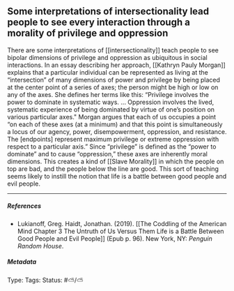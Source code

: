 ## Some interpretations of intersectionality lead people to see every interaction through a morality of privilege and oppression # 

There are some interpretations of [[intersectionality]] teach people to see bipolar dimensions of privilege and oppression as ubiquitous in social interactions. In an essay describing her approach, [[Kathryn Pauly Morgan]] explains that a particular individual can be represented as living at the “intersection” of many dimensions of power and privilege by being placed at the center point of a series of axes; the person might be high or low on any of the axes. She defines her terms like this: “Privilege involves the power to dominate in systematic ways. ... Oppression involves the lived, systematic experience of being dominated by virtue of one’s position on various particular axes." Morgan argues that each of us occupies a point “on each of these axes (at a minimum) and that this point is simultaneously a locus of our agency, power, disempowerment, oppression, and resistance. The [endpoints] represent maximum privilege or extreme oppression with respect to a particular axis.” Since “privilege” is defined as the “power to dominate” and to cause “oppression,” these axes are inherently moral dimensions. This creates a kind of [[Slave Morality]] in which the people on top are bad, and the people below the line are good. This sort of teaching seems likely to instill the notion that life is a battle between good people and evil people.

___

##### References

- Lukianoff, Greg. Haidt, Jonathan. (2019). [[The Coddling of the American Mind Chapter 3 The Untruth of Us Versus Them Life is a Battle Between Good People and Evil People]] (Epub p. 96). New York, NY: _Penguin Random House_.

##### Metadata

Type: 
Tags:
Status: #⛅️/⛅️